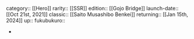 category:: [[Hero]]
rarity:: [[SSR]]
edition:: [[Gojo Bridge]]
launch-date:: [[Oct 21st, 2021]] 
classic:: [[Saito Musashibo Benkei]] 
returning:: [[Jan 15th, 2024]] 
up:: 
fukubukuro::

-
